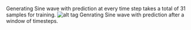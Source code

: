 Generating Sine wave with prediction at every time step takes a total of 31 samples for training.
![alt tag](https://cloud.githubusercontent.com/assets/8409874/21019726/902933f8-bd97-11e6-9970-aa5b424bd600.png)
Genrating Sine wave with prediction after a window of timesteps.
